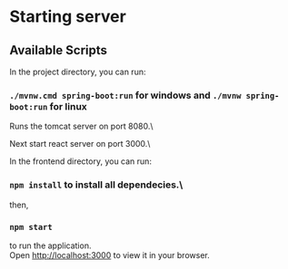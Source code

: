 # Starting server

## Available Scripts

In the project directory, you can run:

### `./mvnw.cmd spring-boot:run` for windows and `./mvnw spring-boot:run` for linux

Runs the tomcat server on port 8080.\

Next start react server on port 3000.\

In the frontend directory, you can run:
### `npm install` to install all dependecies.\
then,
### `npm start`
to run the application.\
Open [http://localhost:3000](http://localhost:3000) to view it in your browser.

